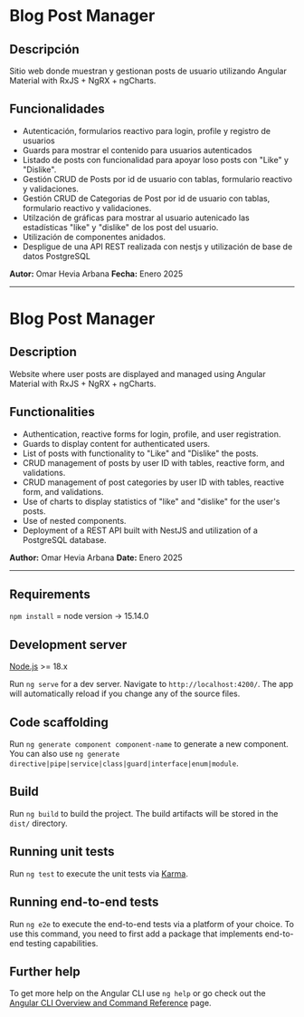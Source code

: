 # Blog Post Manager

## Descripción

Sitio web donde muestran y gestionan posts de usuario utilizando Angular Material with RxJS + NgRX + ngCharts.

## Funcionalidades

- Autenticación, formularios reactivo para login, profile y registro de usuarios
- Guards para mostrar el contenido para usuarios autenticados
- Listado de posts con funcionalidad para apoyar loso posts con "Like" y "Dislike".
- Gestión CRUD de Posts por id de usuario con tablas, formulario reactivo y validaciones.
- Gestión CRUD de Categorias de Post por id de usuario con tablas, formulario reactivo y validaciones.
- Utilzación de gráficas para mostrar al usuario autenicado las estadísticas "like" y "dislike" de los post del usuario.
- Utilización de componentes anidados.
- Despligue de una API REST realizada con nestjs y utilización de base de datos PostgreSQL
  
**Autor:** Omar Hevia Arbana
**Fecha:** Enero 2025

---

# Blog Post Manager

## Description

Website where user posts are displayed and managed using Angular Material with RxJS + NgRX + ngCharts.

## Functionalities

- Authentication, reactive forms for login, profile, and user registration.
- Guards to display content for authenticated users.
- List of posts with functionality to "Like" and "Dislike" the posts.
- CRUD management of posts by user ID with tables, reactive form, and validations.
- CRUD management of post categories by user ID with tables, reactive form, and validations.
- Use of charts to display statistics of "like" and "dislike" for the user's posts.
- Use of nested components.
- Deployment of a REST API built with NestJS and utilization of a PostgreSQL database.

**Author:** Omar Hevia Arbana
**Date:** Enero 2025

---

## Requirements
`npm install` = node version -> 15.14.0



## Development server
[Node.js](http://nodejs.org/) >= 18.x

Run `ng serve` for a dev server. Navigate to `http://localhost:4200/`. The app will automatically reload if you change any of the source files.

## Code scaffolding

Run `ng generate component component-name` to generate a new component. You can also use `ng generate directive|pipe|service|class|guard|interface|enum|module`.

## Build

Run `ng build` to build the project. The build artifacts will be stored in the `dist/` directory.

## Running unit tests

Run `ng test` to execute the unit tests via [Karma](https://karma-runner.github.io).

## Running end-to-end tests

Run `ng e2e` to execute the end-to-end tests via a platform of your choice. To use this command, you need to first add a package that implements end-to-end testing capabilities.

## Further help

To get more help on the Angular CLI use `ng help` or go check out the [Angular CLI Overview and Command Reference](https://angular.io/cli) page.
